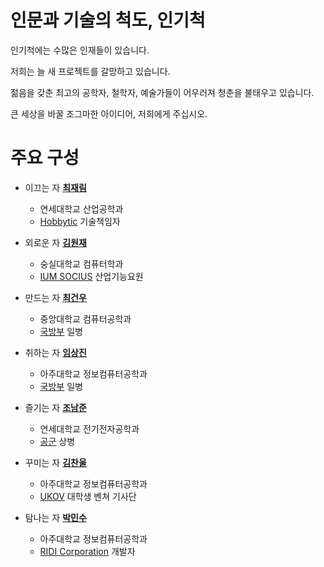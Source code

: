 # 인문과 기술의 척도, 인기척

인기척에는 수많은 인재들이 있습니다.

저희는 늘 새 프로젝트를 갈망하고 있습니다.

젊음을 갖춘 최고의 공학자, 철학자, 예술가들이 어우러져 청춘을 불태우고 있습니다.

큰 세상을 바꿀 조그마한 아이디어, 저희에게 주십시오.

# 주요 구성

- 이끄는 자 **[최재림](http://github.com/jrim)**
  - 연세대학교 산업공학과
  - [Hobbytic](http://hobbytic.com) 기술책임자

- 외로운 자 **[김원재](http://github.com/akkiros)**
  - 숭실대학교 컴퓨터학과
  - [IUM SOCIUS](http://www.i-um.com) 산업기능요원

- 만드는 자 **[최건우](http://github.com/hardtack)**
  - 중앙대학교 컴퓨터공학과
  - [국방부](http://www.mnd.go.kr) 일병

- 취하는 자 **[임상진](http://github.com/limsangjin12)**
  - 아주대학교 정보컴퓨터공학과
  - [국방부](http://www.mnd.go.kr) 일병

- 즐기는 자 **[조남준](http://github.com/blueless)**
  - 연세대학교 전기전자공학과
  - [공군](http://www.airforce.mil.kr) 상병

- 꾸미는 자 **[김찬울](http://github.com/studiogaram)**
  - 아주대학교 정보컴퓨터공학과
  - [UKOV](http://ukov.kr) 대학생 벤쳐 기사단

- 탐나는 자 **[박민수](http://github.com/minsoopark)**
  - 아주대학교 정보컴퓨터공학과
  - [RIDI Corporation](http://www.ridicorp.com) 개발자
